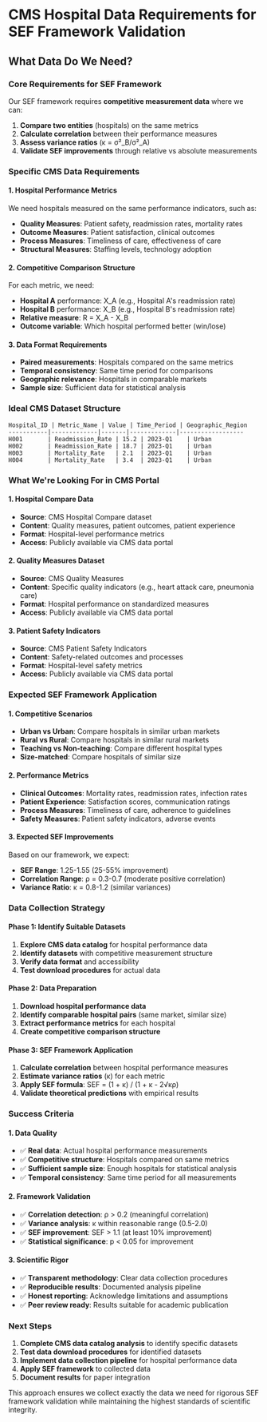 # CMS Hospital Data Requirements for SEF Framework Validation

## What Data Do We Need?

### Core Requirements for SEF Framework
Our SEF framework requires **competitive measurement data** where we can:
1. **Compare two entities** (hospitals) on the same metrics
2. **Calculate correlation** between their performance measures
3. **Assess variance ratios** (κ = σ²_B/σ²_A)
4. **Validate SEF improvements** through relative vs absolute measurements

### Specific CMS Data Requirements

#### 1. **Hospital Performance Metrics**
We need hospitals measured on the same performance indicators, such as:
- **Quality Measures**: Patient safety, readmission rates, mortality rates
- **Outcome Measures**: Patient satisfaction, clinical outcomes
- **Process Measures**: Timeliness of care, effectiveness of care
- **Structural Measures**: Staffing levels, technology adoption

#### 2. **Competitive Comparison Structure**
For each metric, we need:
- **Hospital A** performance: X_A (e.g., Hospital A's readmission rate)
- **Hospital B** performance: X_B (e.g., Hospital B's readmission rate)
- **Relative measure**: R = X_A - X_B
- **Outcome variable**: Which hospital performed better (win/lose)

#### 3. **Data Format Requirements**
- **Paired measurements**: Hospitals compared on the same metrics
- **Temporal consistency**: Same time period for comparisons
- **Geographic relevance**: Hospitals in comparable markets
- **Sample size**: Sufficient data for statistical analysis

### Ideal CMS Dataset Structure

```
Hospital_ID | Metric_Name | Value | Time_Period | Geographic_Region
-----------|-------------|-------|-------------|------------------
H001       | Readmission_Rate | 15.2 | 2023-Q1    | Urban
H002       | Readmission_Rate | 18.7 | 2023-Q1    | Urban
H003       | Mortality_Rate   | 2.1  | 2023-Q1    | Urban
H004       | Mortality_Rate   | 3.4  | 2023-Q1    | Urban
```

### What We're Looking For in CMS Portal

#### 1. **Hospital Compare Data**
- **Source**: CMS Hospital Compare dataset
- **Content**: Quality measures, patient outcomes, patient experience
- **Format**: Hospital-level performance metrics
- **Access**: Publicly available via CMS data portal

#### 2. **Quality Measures Dataset**
- **Source**: CMS Quality Measures
- **Content**: Specific quality indicators (e.g., heart attack care, pneumonia care)
- **Format**: Hospital performance on standardized measures
- **Access**: Publicly available via CMS data portal

#### 3. **Patient Safety Indicators**
- **Source**: CMS Patient Safety Indicators
- **Content**: Safety-related outcomes and processes
- **Format**: Hospital-level safety metrics
- **Access**: Publicly available via CMS data portal

### Expected SEF Framework Application

#### 1. **Competitive Scenarios**
- **Urban vs Urban**: Compare hospitals in similar urban markets
- **Rural vs Rural**: Compare hospitals in similar rural markets
- **Teaching vs Non-teaching**: Compare different hospital types
- **Size-matched**: Compare hospitals of similar size

#### 2. **Performance Metrics**
- **Clinical Outcomes**: Mortality rates, readmission rates, infection rates
- **Patient Experience**: Satisfaction scores, communication ratings
- **Process Measures**: Timeliness of care, adherence to guidelines
- **Safety Measures**: Patient safety indicators, adverse events

#### 3. **Expected SEF Improvements**
Based on our framework, we expect:
- **SEF Range**: 1.25-1.55 (25-55% improvement)
- **Correlation Range**: ρ = 0.3-0.7 (moderate positive correlation)
- **Variance Ratio**: κ = 0.8-1.2 (similar variances)

### Data Collection Strategy

#### Phase 1: Identify Suitable Datasets
1. **Explore CMS data catalog** for hospital performance data
2. **Identify datasets** with competitive measurement structure
3. **Verify data format** and accessibility
4. **Test download procedures** for actual data

#### Phase 2: Data Preparation
1. **Download hospital performance data**
2. **Identify comparable hospital pairs** (same market, similar size)
3. **Extract performance metrics** for each hospital
4. **Create competitive comparison structure**

#### Phase 3: SEF Framework Application
1. **Calculate correlation** between hospital performance measures
2. **Estimate variance ratios** (κ) for each metric
3. **Apply SEF formula**: SEF = (1 + κ) / (1 + κ - 2√κρ)
4. **Validate theoretical predictions** with empirical results

### Success Criteria

#### 1. **Data Quality**
- ✅ **Real data**: Actual hospital performance measurements
- ✅ **Competitive structure**: Hospitals compared on same metrics
- ✅ **Sufficient sample size**: Enough hospitals for statistical analysis
- ✅ **Temporal consistency**: Same time period for all measurements

#### 2. **Framework Validation**
- ✅ **Correlation detection**: ρ > 0.2 (meaningful correlation)
- ✅ **Variance analysis**: κ within reasonable range (0.5-2.0)
- ✅ **SEF improvement**: SEF > 1.1 (at least 10% improvement)
- ✅ **Statistical significance**: p < 0.05 for improvement

#### 3. **Scientific Rigor**
- ✅ **Transparent methodology**: Clear data collection procedures
- ✅ **Reproducible results**: Documented analysis pipeline
- ✅ **Honest reporting**: Acknowledge limitations and assumptions
- ✅ **Peer review ready**: Results suitable for academic publication

### Next Steps

1. **Complete CMS data catalog analysis** to identify specific datasets
2. **Test data download procedures** for identified datasets
3. **Implement data collection pipeline** for hospital performance data
4. **Apply SEF framework** to collected data
5. **Document results** for paper integration

This approach ensures we collect exactly the data we need for rigorous SEF framework validation while maintaining the highest standards of scientific integrity.
